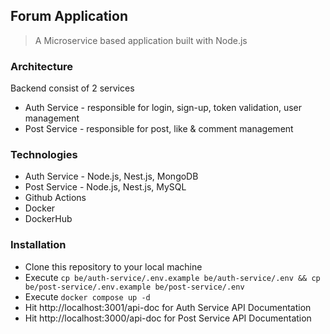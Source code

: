 ## Forum Application

> A Microservice based application built with Node.js

### Architecture
Backend consist of 2 services
- Auth Service - responsible for login, sign-up, token validation, user management
- Post Service - responsible for post, like & comment management

### Technologies
- Auth Service - Node.js, Nest.js, MongoDB
- Post Service - Node.js, Nest.js, MySQL
- Github Actions
- Docker
- DockerHub

### Installation

- Clone this repository to your local machine
- Execute `cp be/auth-service/.env.example be/auth-service/.env && cp be/post-service/.env.example be/post-service/.env`
- Execute `docker compose up -d`
- Hit http://localhost:3001/api-doc for Auth Service API Documentation
- Hit http://localhost:3000/api-doc for Post Service API Documentation